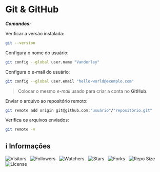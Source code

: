<!-- Título -->
# Git & GitHub

***Comandos:***

Verificar a versão instalada:

```bash
git --version
```

Configura o nome do usuário:

```bash
git config --global user.name "Vanderley"
```

Configura o e-mail do usuário:

```bash
git config --global user.email "hello-world@exemplo.com"
```

> Colocar o mesmo *e-mail* usado para criar a conta no **GitHub**.

Enviar o arquivo ao repositório remoto:

```bash
git remote add origin git@github.com:"usuário"/"repositório.git"
```

Verifica os arquivos enviados:

```bash
git remote -v
```

<!-- Informações -->
## &#8505; Informações

![Visitors](https://api.visitorbadge.io/api/visitors?path=Devsgeeknerd%2Fgit-hub-che-she&label=Visitantes&labelColor=%23700070&labelStyle=none&countColor=%23000fff&style=plastic&color=%23ffffff "Total de Visitante")
&nbsp;
![Followers](https://img.shields.io/github/followers/Devsgeeknerd?style=p&label=Seguidores&labelColor=800080&color=000fff "Total de Seguidores")
&nbsp;
![Watchers](https://img.shields.io/github/watchers/Devsgeeknerd/git-hub-che-she?style=p&label=Observadores&labelColor=800080&color=000fff "Total de Observadores")
&nbsp;
![Stars](https://img.shields.io/github/stars/Devsgeeknerd/git-hub-che-she?style=p&label=Estrelas&labelColor=800080&color=000fff "Total de Estrelas")
&nbsp;
![Forks](https://img.shields.io/github/forks/Devsgeeknerd/git-hub-che-she?style=p&label=Bifurcações&labelColor=800080&color=000fff "Total de Bifurcações")
&nbsp;
![Repo Size](https://img.shields.io/github/repo-size/Devsgeeknerd/git-hub-che-she?style=p&label=Tamanho&labelColor=800080&color=000fff "Tamanho do Repositório")
&nbsp;
![License](https://img.shields.io/github/license/Devsgeeknerd/git-hub-che-she?style=p&label=Licença&labelColor=800080&color=000fff "Licença do Repositório")

